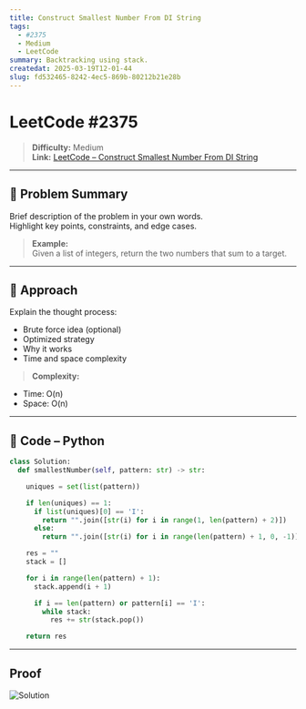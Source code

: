 ```yaml
---
title: Construct Smallest Number From DI String
tags:
  - #2375
  - Medium
  - LeetCode
summary: Backtracking using stack.
createdat: 2025-03-19T12-01-44
slug: fd532465-8242-4ec5-869b-80212b21e28b
---
```


# LeetCode #2375

> **Difficulty:** Medium\
> **Link:** [LeetCode – Construct Smallest Number From DI String](https://leetcode.com/problems/construct-smallest-number-from-di-string/)

---

## 🧩 Problem Summary

Brief description of the problem in your own words.\
Highlight key points, constraints, and edge cases.

> **Example:**\
> Given a list of integers, return the two numbers that sum to a target.

---

## 🧠 Approach

Explain the thought process:

- Brute force idea (optional)
- Optimized strategy
- Why it works
- Time and space complexity

> **Complexity:**

- Time: O(n)
- Space: O(n)

---

## 🧮 Code – Python

```python
class Solution:
  def smallestNumber(self, pattern: str) -> str:

    uniques = set(list(pattern))

    if len(uniques) == 1:
      if list(uniques)[0] == 'I':
        return "".join([str(i) for i in range(1, len(pattern) + 2)])
      else:
        return "".join([str(i) for i in range(len(pattern) + 1, 0, -1)])

    res = ""
    stack = []

    for i in range(len(pattern) + 1):
      stack.append(i + 1)

      if i == len(pattern) or pattern[i] == 'I':
        while stack:
          res += str(stack.pop())

    return res
```

---

## Proof

![Solution](/post-images/construct-smallest-number-from-DI-string.png)
